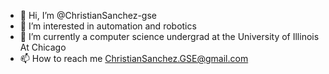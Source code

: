 - 👋 Hi, I’m @ChristianSanchez-gse
- 👀 I’m interested in automation and robotics
- 🌱 I’m currently a computer science undergrad at the University of Illinois At Chicago
- 📫 How to reach me ChristianSanchez.GSE@gmail.com

